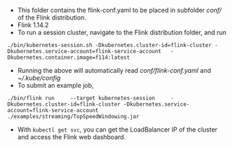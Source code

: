 - This folder contains the flink-conf.yaml to be placed in subfolder *conf/* of the Flink distribution.
- Flink 1.14.2
- To run a session cluster, navigate to the Flink distribution folder, and run
```
./bin/kubernetes-session.sh -Dkubernetes.cluster-id=flink-cluster -Dkubernetes.service-account=flink-service-account   -Dkubernetes.container.image=f114:latest 
```
- Running the above will automatically read *conf/flink-conf.yaml* and *~/.kube/config*
- To submit an example job,
```
./bin/flink run     --target kubernetes-session     -Dkubernetes.cluster-id=flink-cluster -Dkubernetes.service-account=flink-service-account     ./examples/streaming/TopSpeedWindowing.jar
```
- With ```kubectl get svc```, you can get the LoadBalancer IP of the cluster and access the Flink web dashboard.
